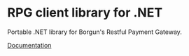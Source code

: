 # RPG client library for .NET

Portable .NET library for Borgun's Restful Payment Gateway.

[Documentation](https://docs.borgun.com/paymentgateways/bapi/rpglibs/dotnet/)
